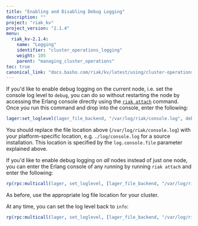 ```yaml
---
title: "Enabling and Disabling Debug Logging"
description: ""
project: "riak_kv"
project_version: "2.1.4"
menu:
  riak_kv-2.1.4:
    name: "Logging"
    identifier: "cluster_operations_logging"
    weight: 105
    parent: "managing_cluster_operations"
toc: true
canonical_link: "docs.basho.com/riak/kv/latest/using/cluster-operations/logging"
---
```


If you'd like to enable debug logging on the current node, i.e. set the
console log level to `debug`, you can do so without restarting the node
by accessing the Erlang console directly using the [`riak attach`](/riak/kv/2.1.4/using/admin/riak-cli/#attach) command. Once you run this command and drop into the console, enter the following:

```erlang
lager:set_loglevel(lager_file_backend, "/var/log/riak/console.log", debug).
```

You should replace the file location above (`/var/log/riak/console.log`)
with your platform-specific location, e.g. `./log/console.log` for a
source installation. This location is specified by the
`log.console.file` parameter explained above.

If you'd like to enable debug logging on _all_ nodes instead of just one
node, you can enter the Erlang console of any running by running `riak
attach` and enter the following:

```erlang
rp(rpc:multicall(lager, set_loglevel, [lager_file_backend, "/var/log/riak/console.log", debug])).
```

As before, use the appropriate log file location for your cluster.

At any time, you can set the log level back to `info`:

```erlang
rp(rpc:multicall(lager, set_loglevel, [lager_file_backend, "/var/log/riak/console.log", info])).
```
